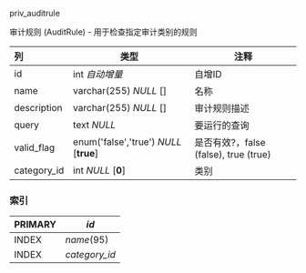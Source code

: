 priv_auditrule

审计规则 (AuditRule) - 用于检查指定审计类别的规则



| 列          | 类型                                   | 注释                                  |
| :---------- | -------------------------------------- | ------------------------------------- |
| id          | int *自动增量*                         | 自增ID                                |
| name        | varchar(255) *NULL* []                 | 名称                                  |
| description | varchar(255) *NULL* []                 | 审计规则描述                          |
| query       | text *NULL*                            | 要运行的查询                          |
| valid_flag  | enum('false','true') *NULL* [**true**] | 是否有效?，false (false), true (true) |
| category_id | int *NULL* [**0**]                     | 类别                                  |

### 索引

| PRIMARY | *id*          |
| :------ | ------------- |
| INDEX   | *name*(95)    |
| INDEX   | *category_id* |